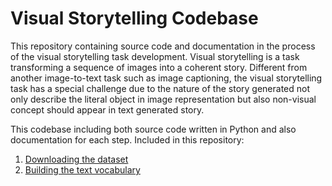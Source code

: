 # Visual Storytelling Codebase
This repository containing source code and documentation in the process of the visual storytelling task development. Visual storytelling is a task transforming a sequence of images into a coherent story. Different from another image-to-text task such as image captioning, the visual storytelling task has a special challenge due to the nature of the story generated not only describe the literal object in image representation but also non-visual concept should appear in text generated story. 

This codebase including both source code written in Python and also documentation for each step. Included in this repository:
1. [Downloading the dataset](https://github.com/systems-ai-lab/visualstorytelling-codebase/blob/master/downloading-the-dataset.md)
2. [Building the text vocabulary](https://github.com/systems-ai-lab/visualstorytelling-codebase/blob/master/building-text-vocabulary.md)
